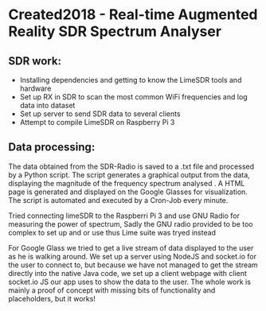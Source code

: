 # Created2018 - Real-time Augmented Reality SDR Spectrum Analyser

## SDR work:
* Installing dependencies and getting to know the LimeSDR tools and hardware
* Set up RX in SDR to scan the most common WiFi frequencies and log data into dataset
* Set up server to send SDR data to several clients
* Attempt to compile LimeSDR on Raspberry Pi 3

## Data processing:
The data obtained from the SDR-Radio is saved to a .txt file and processed by a Python script. The script generates a graphical output from the data, displaying the magnitude of the frequency spectrum analysed . A HTML page is generated and displayed on the Google Glasses for visualization. The script is automated and executed by a Cron-Job every minute.

Tried connecting limeSDR to the Raspberri Pi 3 and use GNU Radio for measuring the power of spectrum, Sadly the GNU radio provided to be too complex to set up and or use thus Lime suite was tryed instead

For Google Glass we tried to get a live stream of data displayed to the user as he is walking around. We set up a server using NodeJS and socket.io for the user to connect to, but because we have not managed to get the stream directly into the native Java code, we set up a client webpage with client socket.io JS our app uses to show the data to the user. The whole work is mainly a proof of concept with missing bits of functionality and placeholders, but it works!
